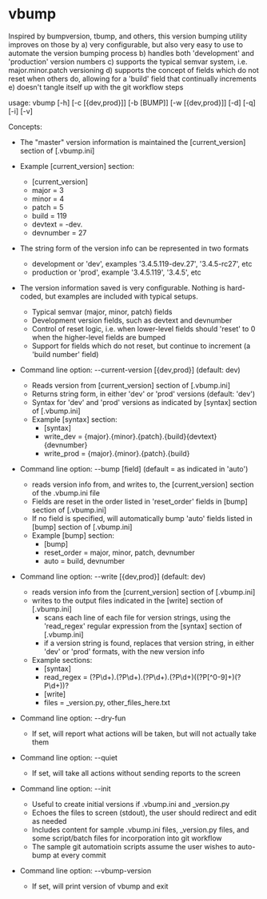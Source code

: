 # vbump

Inspired by bumpversion, tbump, and others, this version bumping utility improves on those by 
	a) very configurable, but also very easy to use to automate the version bumping process
	b) handles both 'development' and 'production' version numbers
	c) supports the typical semvar system, i.e. major.minor.patch versioning
	d) supports the concept of fields which do not reset when others do, allowing for a 'build' field that continually increments
	e) doesn't tangle itself up with the git workflow steps

usage: vbump [-h] [-c [{dev,prod}]] [-b [BUMP]] [-w [{dev,prod}]] [-d] [-q] [-i] [-v]

Concepts:
  - The "master" version information is maintained the [current_version] section of [.vbump.ini]
  - Example [current_version] section:
    - [current_version]
    - major = 3
    - minor = 4
    - patch = 5
    - build = 119
    - devtext = -dev.
    - devnumber = 27
  
  - The string form of the version info can be represented in two formats
    - development or 'dev', examples '3.4.5.119-dev.27', '3.4.5-rc27', etc
    - production or 'prod', example '3.4.5.119', '3.4.5', etc
  - The version information saved is very configurable.  Nothing is hard-coded, but examples are included with typical setups.
    - Typical semvar (major, minor, patch) fields
    - Development version fields, such as devtext and devnumber
    - Control of reset logic, i.e. when lower-level fields should 'reset' to 0 when the higher-level fields are bumped
    - Support for fields which do not reset, but continue to increment (a 'build number' field)
  
  - Command line option: --current-version [{dev,prod}] (default: dev)
    - Reads version from [current_version] section of [.vbump.ini]
    - Returns string form, in either 'dev' or 'prod' versions (default: 'dev')
    - Syntax for 'dev' and 'prod' versions as indicated by [syntax] section of [.vbump.ini]
    - Example [syntax] section:
      - [syntax]
      - write_dev = {major}.{minor}.{patch}.{build}{devtext}{devnumber}
      - write_prod = {major}.{minor}.{patch}.{build}
  
  - Command line option: --bump [field] (default = as indicated in 'auto')
    - reads version info from, and writes to, the [current_version] section of the .vbump.ini file
    - Fields are reset in the order listed in 'reset_order' fields in [bump] section of [.vbump.ini]
    - If no field is specified, will automatically bump 'auto' fields listed in [bump] section of [.vbump.ini]
    - Example [bump] section:
      - [bump]
      - reset_order = major, minor, patch, devnumber
      - auto = build, devnumber
  
  - Command line option: --write [{dev,prod}] (default: dev)
    - reads version info from the [current_version] section of [.vbump.ini]
    - writes to the output files indicated in the [write] section of [.vbump.ini]
      - scans each line of each file for version strings, using the 'read_regex' regular expression from the [syntax] section of [.vbump.ini]
      - if a version string is found, replaces that version string, in either 'dev' or 'prod' formats, with the new version info
    - Example sections:
      - [syntax]
      - read_regex = (?P<major>\d+)\.(?P<minor>\d+)\.(?P<patch>\d+)\.(?P<build>\d+)((?P<devtext>[^0-9]+)(?P<devnumber>\d+))?
      - [write]
      - files = _version.py, other_files_here.txt

  - Command line option: --dry-fun
    - If set, will report what actions will be taken, but will not actually take them

  - Command line option: --quiet
    - If set, will take all actions without sending reports to the screen

  - Command line option: --init
    - Useful to create initial versions if .vbump.ini and _version.py
    - Echoes the files to screen (stdout), the user should redirect and edit as needed
    - Includes content for sample .vbump.ini files, _version.py files, and some script/batch files for incorporation into git workflow
    - The sample git automatioin scripts assume the user wishes to auto-bump at every commit
    
  - Command line option: --vbump-version
    - If set, will print version of vbump and exit


